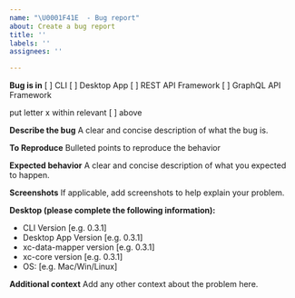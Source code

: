 ```yaml
---
name: "\U0001F41E  - Bug report"
about: Create a bug report
title: ''
labels: ''
assignees: ''

---
```


**Bug is in**
[ ] CLI
[ ] Desktop App
[ ] REST API Framework 
[ ] GraphQL API Framework

put letter x within relevant [ ] above

**Describe the bug**
A clear and concise description of what the bug is.

**To Reproduce**
Bulleted points to reproduce the behavior

**Expected behavior**
A clear and concise description of what you expected to happen.

**Screenshots**
If applicable, add screenshots to help explain your problem.

**Desktop (please complete the following information):**
 - CLI Version [e.g. 0.3.1]
 - Desktop App Version [e.g. 0.3.1]
 - xc-data-mapper version [e.g. 0.3.1]
 - xc-core version [e.g. 0.3.1]
 - OS: [e.g. Mac/Win/Linux]

**Additional context**
Add any other context about the problem here.
